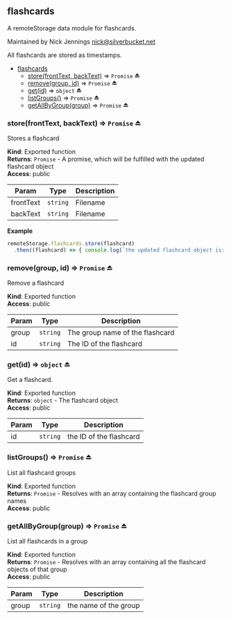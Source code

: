 <a name="module_flashcards"></a>

## flashcards
A remoteStorage data module for flashcards.

Maintained by Nick Jennings <nick@silverbucket.net>

All flashcards are stored as timestamps.


* [flashcards](#module_flashcards)
    * [store(frontText, backText)](#exp_module_flashcards--store) ⇒ <code>Promise</code> ⏏
    * [remove(group, id)](#exp_module_flashcards--remove) ⇒ <code>Promise</code> ⏏
    * [get(id)](#exp_module_flashcards--get) ⇒ <code>object</code> ⏏
    * [listGroups()](#exp_module_flashcards--listGroups) ⇒ <code>Promise</code> ⏏
    * [getAllByGroup(group)](#exp_module_flashcards--getAllByGroup) ⇒ <code>Promise</code> ⏏

<a name="exp_module_flashcards--store"></a>

### store(frontText, backText) ⇒ <code>Promise</code> ⏏
Stores a flashcard

**Kind**: Exported function  
**Returns**: <code>Promise</code> - A promise, which will be fulfilled with the updated flashcard object  
**Access**: public  

| Param | Type | Description |
| --- | --- | --- |
| frontText | <code>string</code> | Filename |
| backText | <code>string</code> | Filename |

**Example**  
```js
remoteStorage.flashcards.store(flashcard)
  .then((flashcard) => { console.log(`the updated flashcard object is: ${flashcard}`)
```
<a name="exp_module_flashcards--remove"></a>

### remove(group, id) ⇒ <code>Promise</code> ⏏
Remove a flashcard

**Kind**: Exported function  
**Access**: public  

| Param | Type | Description |
| --- | --- | --- |
| group | <code>string</code> | The group name of the flashcard |
| id | <code>string</code> | The ID of the flashcard |

<a name="exp_module_flashcards--get"></a>

### get(id) ⇒ <code>object</code> ⏏
Get a flashcard.

**Kind**: Exported function  
**Returns**: <code>object</code> - The flashcard object  
**Access**: public  

| Param | Type | Description |
| --- | --- | --- |
| id | <code>string</code> | the ID of the flashcard |

<a name="exp_module_flashcards--listGroups"></a>

### listGroups() ⇒ <code>Promise</code> ⏏
List all flashcard groups

**Kind**: Exported function  
**Returns**: <code>Promise</code> - Resolves with an array containing the flashcard group names  
**Access**: public  
<a name="exp_module_flashcards--getAllByGroup"></a>

### getAllByGroup(group) ⇒ <code>Promise</code> ⏏
List all flashcards in a group

**Kind**: Exported function  
**Returns**: <code>Promise</code> - Resolves with an array containing all the flashcard objects of that group  
**Access**: public  

| Param | Type | Description |
| --- | --- | --- |
| group | <code>string</code> | the name of the group |


